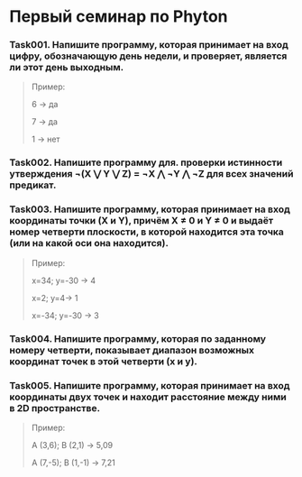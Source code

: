 # Первый семинар по Phyton
### Task001. Напишите программу, которая принимает на вход цифру, обозначающую день недели, и проверяет, является ли этот день выходным.
> Пример:
> 
> 6 -> да
> 
> 7 -> да
> 
> 1 -> нет

### Task002. Напишите программу для. проверки истинности утверждения ¬(X ⋁ Y ⋁ Z) = ¬X ⋀ ¬Y ⋀ ¬Z для всех значений предикат.

### Task003. Напишите программу, которая принимает на вход координаты точки (X и Y), причём X ≠ 0 и Y ≠ 0 и выдаёт номер четверти плоскости, в которой находится эта точка (или на какой оси она находится).
> Пример:
> 
> x=34; y=-30 -> 4
> 
> x=2; y=4-> 1
> 
> x=-34; y=-30 -> 3

### Task004. Напишите программу, которая по заданному номеру четверти, показывает диапазон возможных координат точек в этой четверти (x и y).

### Task005. Напишите программу, которая принимает на вход координаты двух точек и находит расстояние между ними в 2D пространстве.
> Пример:
> 
> A (3,6); B (2,1) -> 5,09
> 
> A (7,-5); B (1,-1) -> 7,21
